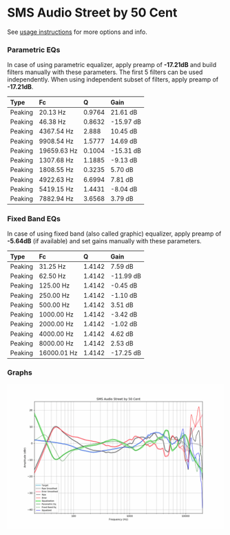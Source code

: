 # SMS Audio Street by 50 Cent
See [usage instructions](https://github.com/jaakkopasanen/AutoEq#usage) for more options and info.

### Parametric EQs
In case of using parametric equalizer, apply preamp of **-17.21dB** and build filters manually
with these parameters. The first 5 filters can be used independently.
When using independent subset of filters, apply preamp of **-17.21dB**.

| Type    | Fc          |      Q | Gain      |
|:--------|:------------|:-------|:----------|
| Peaking | 20.13 Hz    | 0.9764 | 21.61 dB  |
| Peaking | 46.38 Hz    | 0.8632 | -15.97 dB |
| Peaking | 4367.54 Hz  | 2.888  | 10.45 dB  |
| Peaking | 9908.54 Hz  | 1.5777 | 14.69 dB  |
| Peaking | 19659.63 Hz | 0.1004 | -15.31 dB |
| Peaking | 1307.68 Hz  | 1.1885 | -9.13 dB  |
| Peaking | 1808.55 Hz  | 0.3235 | 5.70 dB   |
| Peaking | 4922.63 Hz  | 6.6994 | 7.81 dB   |
| Peaking | 5419.15 Hz  | 1.4431 | -8.04 dB  |
| Peaking | 7882.94 Hz  | 3.6568 | 3.79 dB   |

### Fixed Band EQs
In case of using fixed band (also called graphic) equalizer, apply preamp of **-5.64dB**
(if available) and set gains manually with these parameters.

| Type    | Fc          |      Q | Gain      |
|:--------|:------------|:-------|:----------|
| Peaking | 31.25 Hz    | 1.4142 | 7.59 dB   |
| Peaking | 62.50 Hz    | 1.4142 | -11.99 dB |
| Peaking | 125.00 Hz   | 1.4142 | -0.45 dB  |
| Peaking | 250.00 Hz   | 1.4142 | -1.10 dB  |
| Peaking | 500.00 Hz   | 1.4142 | 3.51 dB   |
| Peaking | 1000.00 Hz  | 1.4142 | -3.42 dB  |
| Peaking | 2000.00 Hz  | 1.4142 | -1.02 dB  |
| Peaking | 4000.00 Hz  | 1.4142 | 4.62 dB   |
| Peaking | 8000.00 Hz  | 1.4142 | 2.53 dB   |
| Peaking | 16000.01 Hz | 1.4142 | -17.25 dB |

### Graphs
![](./SMS%20Audio%20Street%20by%2050%20Cent.png)
